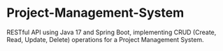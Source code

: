# Project-Management-System
RESTful API using Java 17 and Spring Boot, implementing CRUD (Create,  Read, Update, Delete) operations for a Project Management System.
